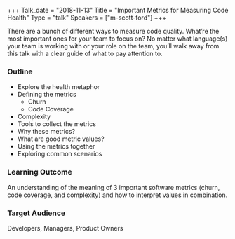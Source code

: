 +++
Talk_date = "2018-11-13"
Title = "Important Metrics for Measuring Code Health"
Type = "talk"
Speakers = ["m-scott-ford"]
+++

There are a bunch of different ways to measure code quality. What’re the most important ones for your team to focus on? No matter what language(s) your team is working with or your role on the team, you’ll walk away from this talk with a clear guide of what to pay attention to.

### Outline
* Explore the health metaphor
* Defining the metrics
  * Churn
  * Code Coverage
* Complexity
* Tools to collect the metrics
* Why these metrics?
* What are good metric values?
* Using the metrics together
* Exploring common scenarios

### Learning Outcome
An understanding of the meaning of 3 important software metrics (churn, code coverage, and complexity) and how to interpret values in combination.

### Target Audience
Developers, Managers, Product Owners

